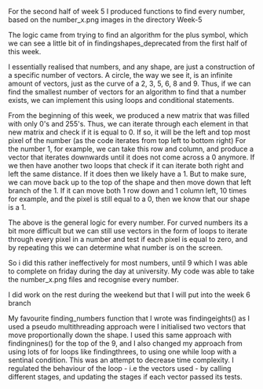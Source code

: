 For the second half of week 5 I produced functions to find every number, based on the number_x.png images in the directory Week-5

The logic came from trying to find an algorithm for the plus symbol, which we can see a little bit of in findingshapes_deprecated from the first half of this week.

I essentially realised that numbers, and any shape, are just a construction of a specific number of vectors. A circle, the way we see it, is an infinite amount of vectors, just as the curve of a 2, 3, 5, 6, 8 and 9. Thus, if we can find the smallest number of vectors for an algorithm to find that a number exists, we can implement this using loops and conditional statements.

From the beginning of this week, we produced a new matrix that was filled with only 0's and 255's. Thus, we can iterate through each element in that new matrix and check if it is equal to 0. If so, it will be the left and top most pixel of the number (as the code iterates from top left to bottom right)
For the number 1, for example, we can take this row and column, and produce a vector that iterates downwards until it does not come across a 0 anymore. If we then have another two loops that check if it can iterate both right and left the same distance. If it does then we likely have a 1. But to make sure, we can move back up to the top of the shape and then move down that left branch of the 1. If it can move both 1 row down and 1 column left, 10 times for example, and the pixel is still equal to a 0, then we know that our shape is a 1. 

The above is the general logic for every number.
For curved numbers its a bit more difficult but we can still use vectors in the form of loops to iterate through every pixel in a number and test if each pixel is equal to zero, and by repeating this we can determine what number is on the screen.

So i did this rather ineffectively for most numbers, until 9 which I was able to complete on friday during the day at university.
My code was able to take the number_x.png files and recognise every number.

I did work on the rest during the weekend but that I will put into the week 6 branch

My favourite finding_numbers function that I wrote was findingeights() as I used a pseudo multithreading approach were I initialised two vectors that move proportionally down the shape. I used this same approach with findingnines() for the top of the 9, and I also changed my approach from using lots of for loops like findingthrees, to using one while loop with a sentinal condition. This was an attempt to decrease time complexity. I regulated the behaviour of the loop - i.e the vectors used - by calling different stages, and updating the stages if each vector passed its tests.
